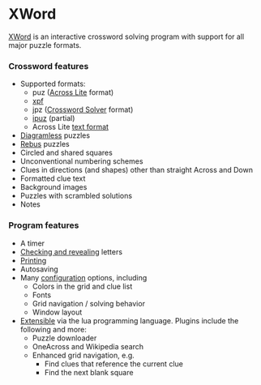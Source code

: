 XWord
=====

[XWord](https://sourceforge.net/projects/wx-xword/) is an interactive crossword solving program with support for all major puzzle formats.

### Crossword features ###
- Supported formats:
    - puz ([Across Lite](acrosslite.html) format)
    - [xpf](http://www.xwordinfo.com/XPF/)
    - jpz ([Crossword Solver](crosswordsolver.html) format)
    - [ipuz](http://www.ipuz.org/) (partial)
    - Across Lite [text format](http://www.litsoft.com/across/alite/man/AcrossTextFormat.pdf)
- [Diagramless](diagramless.html) puzzles
- [Rebus](solving.html#rebus) puzzles
- Circled and shared squares
- Unconventional numbering schemes
- Clues in directions (and shapes) other than straight Across and Down
- Formatted clue text
- Background images
- Puzzles with scrambled solutions
- Notes

### Program features ###
- A timer
- [Checking and revealing](check.html) letters
- [Printing](print.html)
- Autosaving
- Many [configuration](preferences.html) options, including
    - Colors in the grid and clue list
    - Fonts
    - Grid navigation / solving behavior
    - Window layout
- [Extensible](packages.html) via the lua programming language.
  Plugins include the following and more:
    - Puzzle downloader
    - OneAcross and Wikipedia search
    - Enhanced grid navigation, e.g.
        - Find clues that reference the current clue
        - Find the next blank square